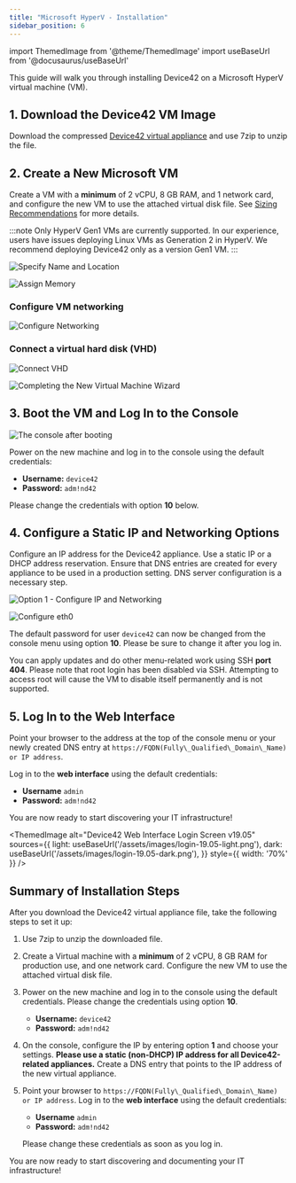 ```yaml
---
title: "Microsoft HyperV - Installation"
sidebar_position: 6
---
```


import ThemedImage from '@theme/ThemedImage'
import useBaseUrl from '@docusaurus/useBaseUrl'

This guide will walk you through installing Device42 on a Microsoft HyperV virtual machine (VM).

## 1. Download the Device42 VM Image 

Download the compressed [Device42 virtual appliance](https://www.device42.com/download/) and use 7zip to unzip the file.

## 2. Create a New Microsoft VM 

Create a VM with a **minimum** of 2 vCPU, 8 GB RAM, and 1 network card, and configure the new VM to use the attached virtual disk file. See [Sizing Recommendations](sizing-recommendations.md) for more details.

:::note
Only HyperV Gen1 VMs are currently supported. In our experience, users have issues deploying Linux VMs as Generation 2 in HyperV. We recommend deploying Device42 only as a version Gen1 VM.
:::

![Specify Name and Location](/assets/images/wpid6173-Here_are_step_1_in_pictures.png) 

![Assign Memory](/assets/images/wpid6174-media_1326982807001.png)

### Configure VM networking

![Configure Networking](/assets/images/wpid6175-media_1326982843209.png)

### Connect a virtual hard disk (VHD)

![Connect VHD](/assets/images/wpid6176-media_1326982909744.png)

![Completing the New Virtual Machine Wizard](/assets/images/wpid6177-media_1326982925110.png)

## 3. Boot the VM and Log In to the Console

![The console after booting](/assets/images/wpid6180-media_1418268180177.png)

Power on the new machine and log in to the console using the default credentials:
- **Username:** `device42`
- **Password:** `adm!nd42`  

Please change the credentials with option **10** below.

## 4. Configure a Static IP and Networking Options

Configure an IP address for the Device42 appliance. Use a static IP or a DHCP address reservation. Ensure that DNS entries are created for every appliance to be used in a production setting. DNS server configuration is a necessary step.

![Option 1 - Configure IP and Networking](/assets/images/wpid6181-media_1338939233735.png)

![Configure eth0](/assets/images/wpid6178-media_1338939254095.png)

The default password for user `device42` can now be changed from the console menu using option **10**. Please be sure to change it after you log in.

You can apply updates and do other menu-related work using SSH **port 404**. Please note that root login has been disabled via SSH. Attempting to access root will cause the VM to disable itself permanently and is not supported.

## 5. Log In to the Web Interface

Point your browser to the address at the top of the console menu or your newly created DNS entry at `https://FQDN(Fully\_Qualified\_Domain\_Name) or IP address`. 

Log in to the **web interface** using the default credentials:
    
- **Username** `admin`
- **Password:** `adm!nd42`

You are now ready to start discovering your IT infrastructure! 

<ThemedImage
  alt="Device42 Web Interface Login Screen v19.05"
  sources={{
    light: useBaseUrl('/assets/images/login-19.05-light.png'),
    dark: useBaseUrl('/assets/images/login-19.05-dark.png'),
  }}
  style={{ width: '70%' }} 
/>

## Summary of Installation Steps

After you download the Device42 virtual appliance file, take the following steps to set it up:

1. Use 7zip to unzip the downloaded file.
2. Create a Virtual machine with a **minimum** of 2 vCPU, 8 GB RAM for production use, and one network card. Configure the new VM to use the attached virtual disk file.

3. Power on the new machine and log in to the console using the default credentials. Please change the credentials using option **10**.
   
    - **Username:** `device42`
    - **Password:** `adm!nd42`

4. On the console, configure the IP by entering option **1** and choose your settings. **Please use a static (non-DHCP) IP address for all Device42-related appliances.** Create a DNS entry that points to the IP address of the new virtual appliance.
5. Point your browser to `https://FQDN(Fully\_Qualified\_Domain\_Name) or IP address`. Log in to the **web interface** using the default credentials:
    
    - **Username** `admin` 
    - **Password:** `adm!nd42` 

   Please change these credentials as soon as you log in.

You are now ready to start discovering and documenting your IT infrastructure!

